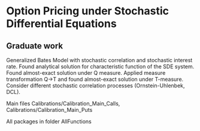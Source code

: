 # Option Pricing under Stochastic Differential Equations

## Graduate work

Generalized Bates Model with stochastic correlation and stochastic interest rate. Found analytical solution for characteristic function of the SDE system. Found almost-exact solution under Q measure. Applied measure transformation Q->T and found almost-exact solution under T-measure. Consider different stochastic correlation processes (Ornstein-Uhlenbek, DCL).

Main files Calibrations/Calibration_Main_Calls, Calibrations/Calibration_Main_Puts

All packages in folder AllFunctions
